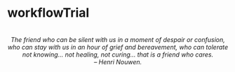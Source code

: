 # workflowTrial
<!-- QUOTE:START -->
<p align="center"><br><i>The friend who can be silent with us in a moment of despair or confusion, who can stay with us in an hour of grief and bereavement, who can tolerate not knowing... not healing, not curing... that is a friend who cares.</i><br><i>– Henri Nouwen.</i><br></p>
<!-- QUOTE:END -->


